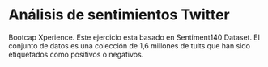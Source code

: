# Análisis de sentimientos Twitter
Bootcap Xperience. Este ejercicio esta basado en Sentiment140 Dataset.  El conjunto de datos es una colección de 1,6 millones de tuits que han sido etiquetados como positivos o negativos.
